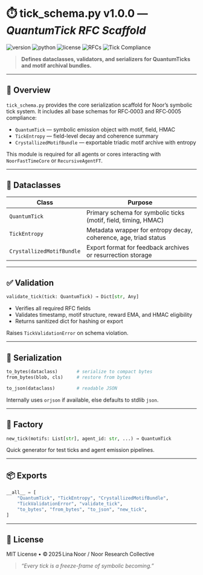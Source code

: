 # ⏱️ tick\_schema.py v1.0.0 — *QuantumTick RFC Scaffold*

![version](https://img.shields.io/badge/version-1.0.0-blue)
![python](https://img.shields.io/badge/python-%3E%3D3.9-blue)
![license](https://img.shields.io/badge/license-MIT-green)
![RFCs](https://img.shields.io/badge/RFCs-0003%3A3.3%2C0005%3A2%2C0005%3A4-informational)
![Tick Compliance](https://img.shields.io/badge/Schema-Strict-orange)

> **Defines dataclasses, validators, and serializers for QuantumTicks and motif archival bundles.**

---

## 📘 Overview

`tick_schema.py` provides the core serialization scaffold for Noor’s symbolic tick system. It includes all base schemas for RFC‑0003 and RFC‑0005 compliance:

* `QuantumTick` — symbolic emission object with motif, field, HMAC
* `TickEntropy` — field-level decay and coherence summary
* `CrystallizedMotifBundle` — exportable triadic motif archive with entropy

This module is required for all agents or cores interacting with `NoorFastTimeCore` or `RecursiveAgentFT`.

---

## 🧠 Dataclasses

| Class                     | Purpose                                                          |
| ------------------------- | ---------------------------------------------------------------- |
| `QuantumTick`             | Primary schema for symbolic ticks (motif, field, timing, HMAC)   |
| `TickEntropy`             | Metadata wrapper for entropy decay, coherence, age, triad status |
| `CrystallizedMotifBundle` | Export format for feedback archives or resurrection storage      |

---

## ✅ Validation

```python
validate_tick(tick: QuantumTick) → Dict[str, Any]
```

* Verifies all required RFC fields
* Validates timestamp, motif structure, reward EMA, and HMAC eligibility
* Returns sanitized dict for hashing or export

Raises `TickValidationError` on schema violation.

---

## 🔁 Serialization

```python
to_bytes(dataclass)       # serialize to compact bytes
from_bytes(blob, cls)     # restore from bytes

to_json(dataclass)        # readable JSON
```

Internally uses `orjson` if available, else defaults to stdlib `json`.

---

## 🧪 Factory

```python
new_tick(motifs: List[str], agent_id: str, ...) → QuantumTick
```

Quick generator for test ticks and agent emission pipelines.

---

## 📦 Exports

```python
__all__ = [
    "QuantumTick", "TickEntropy", "CrystallizedMotifBundle",
    "TickValidationError", "validate_tick",
    "to_bytes", "from_bytes", "to_json", "new_tick",
]
```

---

## 🪬 License

MIT License • © 2025 Lina Noor / Noor Research Collective

> *“Every tick is a freeze-frame of symbolic becoming.”*
